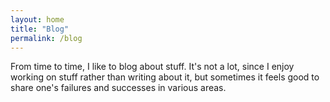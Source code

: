 ```yaml
---
layout: home
title: "Blog"
permalink: /blog
---
```


From time to time, I like to blog about stuff. It's not a lot, since I enjoy working on stuff rather than writing about it, but sometimes it feels good to share one's failures and successes in various areas.